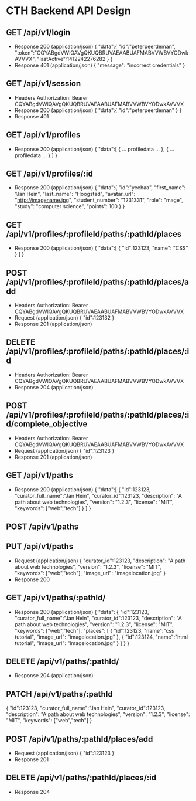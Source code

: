 # CTH Backend API Design

## GET /api/v1/login
+ Response 200 (application/json)
{
    "data":{
        "id":"peterpeerdeman",
        "token":"CQYABgdVWlQAVgQKUQBRUVAEAABUAFMABVVWBVYODwkAVVVX",
        "lastActive":1412242276282
    }
}
+ Response 401 (application/json)
{
    "message": "incorrect credentials"
}

## GET /api/v1/session
+ Headers
    Authorization: Bearer CQYABgdVWlQAVgQKUQBRUVAEAABUAFMABVVWBVYODwkAVVVX
+ Response 200 (application/json)
{
    "data":{
        "id":"peterpeerdeman"
    }
}
+ Response 401

## GET /api/v1/profiles
+ Response 200 (application/json)
{
    "data":[
        {
            ... profiledata ...
        },
        {
            ... profiledata ...
        }
    ]
}

## GET /api/v1/profiles/:id
+ Response 200 (application/json)
{
    "data":{
        "id":"yeehaa",
        "first_name": "Jan Hein",
        "last_name": "Hoogstad",
        "avatar_url": "http://imagename.jpg",
        "student_number": "1231331",
        "role": "mage",
        "study": "computer science",
        "points": 100
    }
}

## GET /api/v1/profiles/:profileId/paths/:pathId/places
+ Response 200 (application/json)
{
    "data":[
        {
            "id":123123,
            "name": "CSS"
        }
    ]
}

## POST /api/v1/profiles/:profileId/paths/:pathId/places/add
+ Headers
    Authorization: Bearer CQYABgdVWlQAVgQKUQBRUVAEAABUAFMABVVWBVYODwkAVVVX
+ Request (application/json)
{
    "id":123132
}
+ Response 201 (application/json)

## DELETE /api/v1/profiles/:profileId/paths/:pathId/places/:id
+ Headers
    Authorization: Bearer CQYABgdVWlQAVgQKUQBRUVAEAABUAFMABVVWBVYODwkAVVVX
+ Response 204 (application/json)

## POST /api/v1/profiles/:profileId/paths/:pathId/places/:id/complete_objective
+ Headers
    Authorization: Bearer CQYABgdVWlQAVgQKUQBRUVAEAABUAFMABVVWBVYODwkAVVVX
+ Request (application/json)
{
    "id":123123
}
+ Response 201 (application/json)

## GET /api/v1/paths 
+ Response 200 (application/json)
{
    "data":[
        {
            "id":123123,
            "curator_full_name":"Jan Hein",
            "curator_id":123123,
            "description": "A path about web technologies",
            "version": "1.2.3",
            "license": "MIT",
            "keywords": ["web","tech"]
        }
    ]
}

## POST /api/v1/paths
## PUT /api/v1/paths
+ Request (application/json)
{
    "curator_id":123123,
    "description": "A path about web technologies",
    "version": "1.2.3",
    "license": "MIT",
    "keywords": ["web","tech"],
    "image_url": "imagelocation.jpg"
}
+ Response 200

## GET /api/v1/paths/:pathId/
+ Response 200 (application/json)
{
    "data": {
        "id":123123,
        "curator_full_name":"Jan Hein",
        "curator_id":123123,
        "description": "A path about web technologies",
        "version": "1.2.3",
        "license": "MIT",
        "keywords": ["web","tech"],
        "places": [
            {
                "id":123123,
                "name":"css tutorial",
                "image_url": "imagelocation.jpg"
            },
            {
                "id":123124,
                "name":"html tutorial",
                "image_url": "imagelocation.jpg"
            }
        ]
    }
}

## DELETE /api/v1/paths/:pathId/
+ Response 204 (application/json)

## PATCH /api/v1/paths/:pathId
{
    "id":123123,
    "curator_full_name":"Jan Hein",
    "curator_id":123123,
    "description": "A path about web technologies",
    "version": "1.2.3",
    "license": "MIT",
    "keywords": ["web","tech"]
}

## POST /api/v1/paths/:pathId/places/add
+ Request (application/json)
{
    "id":123123
}
+ Response 201

## DELETE /api/v1/paths/:pathId/places/:id
+ Response 204